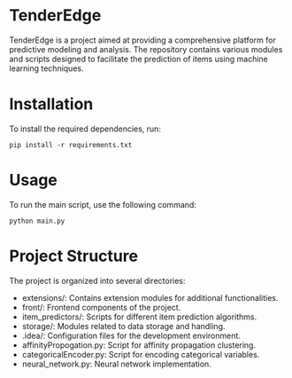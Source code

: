 # TenderEdge

TenderEdge is a project aimed at providing a comprehensive platform for predictive modeling and analysis. The repository contains various modules and scripts designed to facilitate the prediction of items using machine learning techniques.

# Installation

To install the required dependencies, run:

```
pip install -r requirements.txt
```

# Usage

To run the main script, use the following command:
```
python main.py
```
# Project Structure

The project is organized into several directories:

- extensions/: Contains extension modules for additional functionalities.
- front/: Frontend components of the project.
- item_predictors/: Scripts for different item prediction algorithms.
- storage/: Modules related to data storage and handling.
- .idea/: Configuration files for the development environment.
- affinityPropogation.py: Script for affinity propagation clustering.
- categoricalEncoder.py: Script for encoding categorical variables.
- neural_network.py: Neural network implementation.
